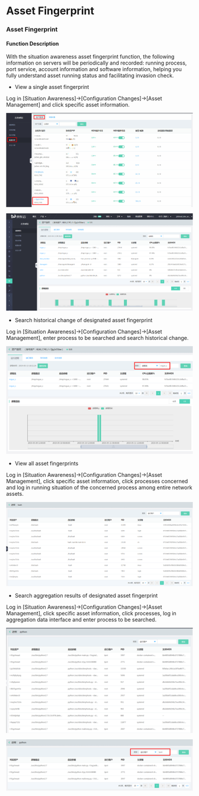 # Asset Fingerprint

### Asset Fingerprint

#### Function Description
With the situation awareness asset fingerprint function, the following information on servers will be periodically and recorded: running process, port service, account information and software information, helping you fully understand asset running status and facilitating invasion check.

- View a single asset fingerprint

Log in [Situation Awareness]->[Configuration Changes]->[Asset Management] and click specific asset information.

![](../../../../image/Situational-Awareness/bash3_1.jpg)

![](../../../../image/Situational-Awareness/bash2.png)


- Search historical change of designated asset fingerprint

Log in [Situation Awareness]->[Configuration Changes]->[Asset Management], enter process to be searched and search historical change.

![](../../../../image/Situational-Awareness/filter1.png)


- View all asset fingerprints

Log in [Situation Awareness]->[Configuration Changes]->[Asset Management], click specific asset information, click processes concerned and log in running situation of the concerned process among entire network assets.

![](../../../../image/Situational-Awareness/bash.png)


- Search aggregation results of designated asset fingerprint

Log in [Situation Awareness]->[Configuration Changes]->[Asset Management], click specific asset information, click processes, log in aggregation data interface and enter process to be searched.

![](../../../../image/Situational-Awareness/filter2.png)

![](../../../../image/Situational-Awareness/filter3.png)

